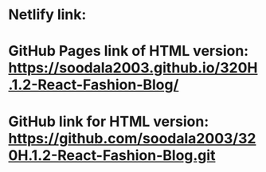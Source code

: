 # Netlify link:

# GitHub Pages link of HTML version: https://soodala2003.github.io/320H.1.2-React-Fashion-Blog/

# GitHub link for HTML version: https://github.com/soodala2003/320H.1.2-React-Fashion-Blog.git
